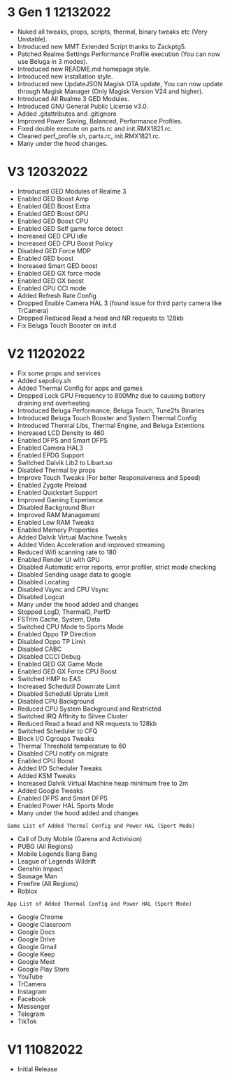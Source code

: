 # 3 Gen 1 12132022
* Nuked all tweaks, props, scripts, thermal, binary tweaks etc (Very Unstable).
* Introduced new MMT Extended Script thanks to Zackptg5.
* Patched Realme Settings Performance Profile execution (You can now use Beluga in 3 modes).
* Introduced new README.md homepage style.
* Introduced new installation style.
* Introduced new UpdateJSON Magisk OTA update, You can now update through Magisk Manager (Only Magisk Version V24 and higher).
* Introduced All Realme 3 GED Modules.
* Introduced GNU General Public License v3.0.
* Added .gitattributes and .gitignore
* Improved Power Saving, Balanced, Performance Profiles.
* Fixed double execute on parts.rc and init.RMX1821.rc.
* Cleaned perf_profile.sh, parts.rc, init.RMX1821.rc.
* Many under the hood changes.

# V3 12032022
* Introduced GED Modules of Realme 3
* Enabled GED Boost Amp
* Enabled GED Boost Extra
* Enabled GED Boost GPU
* Enabled GED Boost CPU
* Enabled GED Self game force detect
* Increased GED CPU idle
* Increased GED CPU Boost Policy
* Disabled GED Force MDP
* Enabled GED boost
* Increased Smart GED boost
* Enabled GED GX force mode
* Enabled GED GX boost
* Enabled CPU CCI mode
* Added Refresh Rate Config
* Dropped Enable Camera HAL 3 (found issue for third party camera like TrCamera)
* Dropped Reduced Read a head and NR requests to 128kb
* Fix Beluga Touch Booster on init.d

# V2 11202022
* Fix some props and services
* Added sepolicy.sh
* Added Thermal Config for apps and games
* Dropped Lock GPU Frequency to 800Mhz due to causing battery draining and overheating
* Introduced Beluga Performance, Beluga Touch, Tune2fs Binaries
* Introduced Beluga Touch Booster and System Thermal Config
* Introduced Thermal Libs, Thermal Engine, and Beluga Extentions
* Increased LCD Density to 460
* Enabled DFPS and Smart DFPS
* Enabled Camera HAL3
* Enabled EPDG Support
* Switched Dalvik Lib2 to Libart.so
* Disabled Thermal by props
* Improve Touch Tweaks (For better Responsiveness and Speed)
* Enabled Zygote Preload
* Enabled Quickstart Support
* Improved Gaming Experience
* Disabled Background Blurr
* Improved RAM Management
* Enabled Low RAM Tweaks
* Enabled Memory Properties
* Added Dalvik Virtual Machine Tweaks
* Added Video Acceleration and improved streaming
* Reduced Wifi scanning rate to 180
* Enabled Render UI with GPU
* Disabled Automatic error reports, error profiler, strict mode checking
* Disabled Sending usage data to google
* Disabled Locating
* Disabled Vsync and CPU Vsync
* Disabled Logcat
* Many under the hood added and changes
* Stopped LogD, ThermalD, PerfD
* FSTrim Cache, System, Data
* Switched CPU Mode to Sports Mode
* Enabled Oppo TP Direction
* Disabled Oppo TP Limit
* Disabled CABC
* Disabled CCCI Debug
* Enabled GED GX Game Mode
* Enabled GED GX Force CPU Boost
* Switched HMP to EAS
* Increased Schedutil Downrate Limit
* Disabled Schedutil Uprate Limit
* Disabled CPU Background
* Reduced CPU System Background and Restricted
* Switched IRQ Affinity to Silvee Cluster
* Reduced Read a head and NR requests to 128kb
* Switched Scheduler to CFQ
* Block I/O Cgroups Tweaks
* Thermal Threshold temperature to 60
* Disabled CPU notify on migrate
* Enabled CPU Boost
* Added I/O Scheduler Tweaks
* Added KSM Tweaks
* Increased Dalvik Virtual Machine heap minimum free to 2m
* Added Google Tweaks
* Enabled DFPS and Smart DFPS
* Enabled Power HAL Sports Mode
* Many under the hood added and changes

```Game List of Added Thermal Config and Power HAL (Sport Mode)```
* Call of Duty Mobile (Garena and Activision)
* PUBG (All Regions)
* Mobile Legends Bang Bang
* League of Legends Wildrift
* Genshin Impact
* Sausage Man
* Freefire (All Regions)
* Roblox

```App List of Added Thermal Config and Power HAL (Sport Mode)```
* Google Chrome
* Google Classroom
* Google Docs
* Google Drive
* Google Gmail
* Google Keep
* Google Meet
* Google Play Store
* YouTube
* TrCamera
* Instagram
* Facebook
* Messenger
* Telegram
* TikTok

# V1 11082022
* Initial Release
